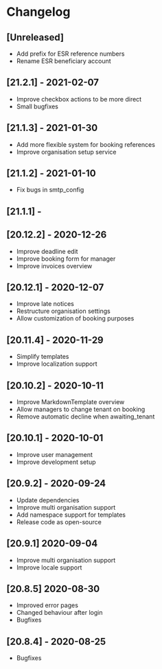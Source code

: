 # Changelog

## [Unreleased]

- Add prefix for ESR reference numbers
- Rename ESR beneficiary account

## [21.2.1] - 2021-02-07

- Improve checkbox actions to be more direct
- Small bugfixes

## [21.1.3] - 2021-01-30

- Add more flexible system for booking references
- Improve organisation setup service

## [21.1.2] - 2021-01-10

- Fix bugs in smtp_config

## [21.1.1] - 

## [20.12.2] - 2020-12-26

- Improve deadline edit
- Improve booking form for manager
- Improve invoices overview

## [20.12.1] - 2020-12-07

- Improve late notices
- Restructure organisation settings
- Allow customization of booking purposes

## [20.11.4] - 2020-11-29

- Simplify templates
- Improve localization support

## [20.10.2] - 2020-10-11

- Improve MarkdownTemplate overview
- Allow managers to change tenant on booking
- Remove automatic decline when awaiting_tenant

## [20.10.1] - 2020-10-01

- Improve user management
- Improve development setup

## [20.9.2] - 2020-09-24

- Update dependencies
- Improve multi organisation support
- Add namespace support for templates
- Release code as open-source

## [20.9.1] 2020-09-04

- Improve multi organisation support
- Improve locale support

## [20.8.5] 2020-08-30

- Improved error pages
- Changed behaviour after login
- Bugfixes

## [20.8.4] - 2020-08-25

- Bugfixes
